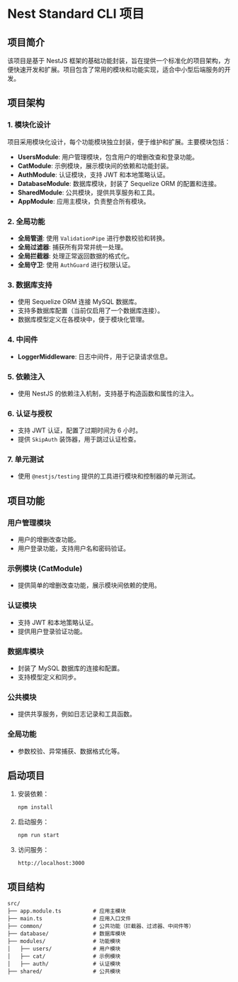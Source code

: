 # Nest Standard CLI 项目

## 项目简介

该项目是基于 NestJS 框架的基础功能封装，旨在提供一个标准化的项目架构，方便快速开发和扩展。项目包含了常用的模块和功能实现，适合中小型后端服务的开发。

## 项目架构

### 1. 模块化设计
项目采用模块化设计，每个功能模块独立封装，便于维护和扩展。主要模块包括：
- **UsersModule**: 用户管理模块，包含用户的增删改查和登录功能。
- **CatModule**: 示例模块，展示模块间的依赖和功能封装。
- **AuthModule**: 认证模块，支持 JWT 和本地策略认证。
- **DatabaseModule**: 数据库模块，封装了 Sequelize ORM 的配置和连接。
- **SharedModule**: 公共模块，提供共享服务和工具。
- **AppModule**: 应用主模块，负责整合所有模块。

### 2. 全局功能
- **全局管道**: 使用 `ValidationPipe` 进行参数校验和转换。
- **全局过滤器**: 捕获所有异常并统一处理。
- **全局拦截器**: 处理正常返回数据的格式化。
- **全局守卫**: 使用 `AuthGuard` 进行权限认证。

### 3. 数据库支持
- 使用 Sequelize ORM 连接 MySQL 数据库。
- 支持多数据库配置（当前仅启用了一个数据库连接）。
- 数据库模型定义在各模块中，便于模块化管理。

### 4. 中间件
- **LoggerMiddleware**: 日志中间件，用于记录请求信息。

### 5. 依赖注入
- 使用 NestJS 的依赖注入机制，支持基于构造函数和属性的注入。

### 6. 认证与授权
- 支持 JWT 认证，配置了过期时间为 6 小时。
- 提供 `SkipAuth` 装饰器，用于跳过认证检查。

### 7. 单元测试
- 使用 `@nestjs/testing` 提供的工具进行模块和控制器的单元测试。

## 项目功能

### 用户管理模块
- 用户的增删改查功能。
- 用户登录功能，支持用户名和密码验证。

### 示例模块 (CatModule)
- 提供简单的增删改查功能，展示模块间依赖的使用。

### 认证模块
- 支持 JWT 和本地策略认证。
- 提供用户登录验证功能。

### 数据库模块
- 封装了 MySQL 数据库的连接和配置。
- 支持模型定义和同步。

### 公共模块
- 提供共享服务，例如日志记录和工具函数。

### 全局功能
- 参数校验、异常捕获、数据格式化等。

## 启动项目

1. 安装依赖：
   ```bash
   npm install
   ```

2. 启动服务：
   ```bash
   npm run start
   ```

3. 访问服务：
   ```
   http://localhost:3000
   ```

## 项目结构

```
src/
├── app.module.ts          # 应用主模块
├── main.ts                # 应用入口文件
├── common/                # 公共功能（拦截器、过滤器、中间件等）
├── database/              # 数据库模块
├── modules/               # 功能模块
│   ├── users/             # 用户模块
│   ├── cat/               # 示例模块
│   ├── auth/              # 认证模块
├── shared/                # 公共模块
```


